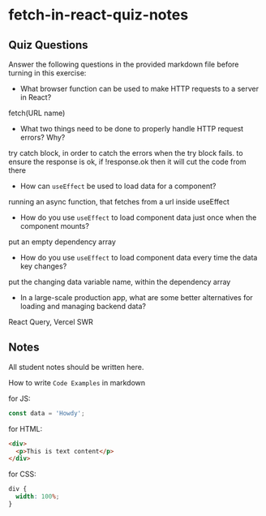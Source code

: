 # fetch-in-react-quiz-notes

## Quiz Questions

Answer the following questions in the provided markdown file before turning in this exercise:

- What browser function can be used to make HTTP requests to a server in React?

fetch(URL name)

- What two things need to be done to properly handle HTTP request errors? Why?

try catch block, in order to catch the errors when the try block fails.
to ensure the response is ok, if !response.ok then it will cut the code from there

- How can `useEffect` be used to load data for a component?

running an async function, that fetches from a url inside useEffect

- How do you use `useEffect` to load component data just once when the component mounts?

put an empty dependency array

- How do you use `useEffect` to load component data every time the data key changes?

put the changing data variable name, within the dependency array

- In a large-scale production app, what are some better alternatives for loading and managing backend data?

React Query, Vercel SWR

## Notes

All student notes should be written here.

How to write `Code Examples` in markdown

for JS:

```javascript
const data = 'Howdy';
```

for HTML:

```html
<div>
  <p>This is text content</p>
</div>
```

for CSS:

```css
div {
  width: 100%;
}
```
